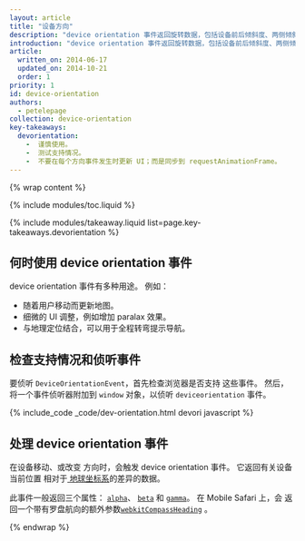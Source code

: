 ```yaml
---
layout: article
title: "设备方向"
description: "device orientation 事件返回旋转数据，包括设备前后倾斜度、两侧倾斜度，如果手机或笔记本电脑有罗盘，则还包括设备正在朝向的 方向。"
introduction: "device orientation 事件返回旋转数据，包括设备前后倾斜度、两侧倾斜度，如果手机或笔记本电脑有罗盘，则还包括设备正在朝向的 方向。"
article:
  written_on: 2014-06-17
  updated_on: 2014-10-21
  order: 1
priority: 1
id: device-orientation
authors:
  - petelepage
collection: device-orientation
key-takeaways:
  devorientation: 
    -  谨慎使用。
    -  测试支持情况。
    -  不要在每个方向事件发生时更新 UI；而是同步到 requestAnimationFrame。
---
```


{% wrap content %}

{% include modules/toc.liquid %}

{% include modules/takeaway.liquid list=page.key-takeaways.devorientation %}

## 何时使用 device orientation 事件

device orientation 事件有多种用途。  例如：

<ul>
  <li>随着用户移动而更新地图。</li>
  <li>细微的 UI 调整，例如增加 paralax 效果。</li>
  <li>与地理定位结合，可以用于全程转弯提示导航。</li>
</ul>

## 检查支持情况和侦听事件

要侦听 `DeviceOrientationEvent`，首先检查浏览器是否支持
这些事件。  然后，将一个事件侦听器附加到 `window` 
对象，以侦听 `deviceorientation` 事件。 

{% include_code _code/dev-orientation.html devori javascript %}

## 处理 device orientation 事件

在设备移动、或改变
方向时，会触发 device orientation 事件。  它返回有关设备当前位置
相对于<a href="index.html#earth-coordinate-frame"> 
地球坐标系</a>的差异的数据。

此事件一般返回三个属性：
<a href="index.html#rotation-data">`alpha`</a>、
<a href="index.html#rotation-data">`beta`</a> 和 
<a href="index.html#rotation-data">`gamma`</a>。  在 Mobile Safari 上，会
返回一个带有罗盘航向的额外参数<a href="https://developer.apple.com/library/safari/documentation/SafariDOMAdditions/Reference/DeviceOrientationEventClassRef/DeviceOrientationEvent/DeviceOrientationEvent.html">`webkitCompassHeading`</a>
。


{% endwrap %}
